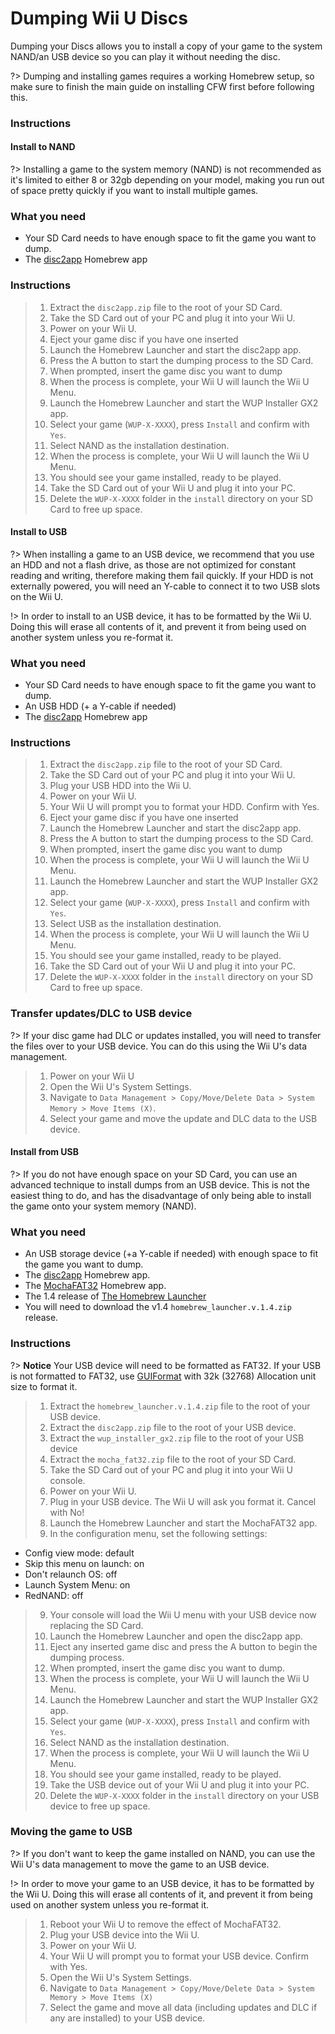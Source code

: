 # Dumping Wii U Discs

Dumping your Discs allows you to install a copy of your game to the system NAND/an USB device so you can play it without needing the disc.

?> Dumping and installing games requires a working Homebrew setup, so make sure to finish the main guide on installing CFW first before following this.

### Instructions

<!-- tabs:start -->

#### **Install to NAND**

?> Installing a game to the system memory (NAND) is not recommended as it's limited to either 8 or 32gb depending on your model, making you run out of space pretty quickly if you want to install multiple games.  

### What you need
- Your SD Card needs to have enough space to fit the game you want to dump.
- The [disc2app](http://www.wiiubru.com/appstore/zips/disc2app.zip) Homebrew app

### Instructions

> 1. Extract the `disc2app.zip` file to the root of your SD Card.
> 2. Take the SD Card out of your PC and plug it into your Wii U.
> 3. Power on your Wii U.
> 4. Eject your game disc if you have one inserted
> 5. Launch the Homebrew Launcher and start the disc2app app.
> 6. Press the A button to start the dumping process to the SD Card.
> 7. When prompted, insert the game disc you want to dump
> 8. When the process is complete, your Wii U will launch the Wii U Menu.
> 9. Launch the Homebrew Launcher and start the WUP Installer GX2 app.
> 10. Select your game (`WUP-X-XXXX`), press `Install` and confirm with `Yes`.
> 11. Select NAND as the installation destination.
> 12. When the process is complete, your Wii U will launch the Wii U Menu.
> 13. You should see your game installed, ready to be played.
> 13. Take the SD Card out of your Wii U and plug it into your PC.
> 14. Delete the `WUP-X-XXXX` folder in the `install` directory on your SD Card to free up space.

#### **Install to USB**

?> When installing a game to an USB device, we recommend that you use an HDD and not a flash drive, as those are not optimized for constant reading and writing, therefore making them fail quickly. If your HDD is not externally powered, you will need an Y-cable to connect it to two USB slots on the Wii U.

!> In order to install to an USB device, it has to be formatted by the Wii U. Doing this will erase all contents of it, and prevent it from being used on another system unless you re-format it.

### What you need
- Your SD Card needs to have enough space to fit the game you want to dump.
- An USB HDD (+ a Y-cable if needed)
- The [disc2app](http://www.wiiubru.com/appstore/zips/disc2app.zip) Homebrew app

### Instructions

> 1. Extract the `disc2app.zip` file to the root of your SD Card.
> 2. Take the SD Card out of your PC and plug it into your Wii U.
> 3. Plug your USB HDD into the Wii U.
> 3. Power on your Wii U.
> 5. Your Wii U will prompt you to format your HDD. Confirm with Yes.
> 6. Eject your game disc if you have one inserted
> 7. Launch the Homebrew Launcher and start the disc2app app.
> 8. Press the A button to start the dumping process to the SD Card.
> 9. When prompted, insert the game disc you want to dump
> 10. When the process is complete, your Wii U will launch the Wii U Menu.
> 11. Launch the Homebrew Launcher and start the WUP Installer GX2 app.
> 12. Select your game (`WUP-X-XXXX`), press `Install` and confirm with `Yes`.
> 13. Select USB as the installation destination.
> 14. When the process is complete, your Wii U will launch the Wii U Menu.
> 15. You should see your game installed, ready to be played.
> 16. Take the SD Card out of your Wii U and plug it into your PC.
> 17. Delete the `WUP-X-XXXX` folder in the `install` directory on your SD Card to free up space.

### Transfer updates/DLC to USB device

?> If your disc game had DLC or updates installed, you will need to transfer the files over to your USB device. You can do this using the Wii U's data management.

> 1. Power on your Wii U
> 2. Open the Wii U's System Settings.
> 3. Navigate to `Data Management > Copy/Move/Delete Data > System Memory > Move Items (X)`.
> 4. Select your game and move the update and DLC data to the USB device.

#### **Install from USB**

?> If you do not have enough space on your SD Card, you can use an advanced technique to install dumps from an USB device. This is not the easiest thing to do, and has the disadvantage of only being able to install the game onto your system memory (NAND).

### What you need
 - An USB storage device (+a Y-cable if needed) with enough space to fit the game you want to dump.
 - The [disc2app](http://www.wiiubru.com/appstore/zips/disc2app.zip) Homebrew app.
 - The [MochaFAT32](https://www.wiiubru.com/appstore/zips/mocha_fat32.zip) Homebrew app.
 - The  1.4 release of [The Homebrew Launcher](https://github.com/dimok789/homebrew_launcher/releases/tag/1.4)
  - You will need to download the v1.4 `homebrew_launcher.v.1.4.zip` release.

### Instructions

?> **Notice**
    Your USB device will need to be formatted as FAT32. If your USB is not formatted to FAT32, use [GUIFormat](http://www.ridgecrop.demon.co.uk/index.htm?guiformat.htm) with 32k (32768) Allocation unit size to format it.

> 1. Extract the `homebrew_launcher.v.1.4.zip` file to the root of your USB device.
> 2. Extract the `disc2app.zip` file to the root of your USB device.
> 3. Extract the `wup_installer_gx2.zip` file to the root of your USB device
> 4. Extract the `mocha_fat32.zip` file to the root of your SD Card.
> 4. Take the SD Card out of your PC and plug it into your Wii U console.
> 5. Power on your Wii U.
> 6. Plug in your USB device. The Wii U will ask you format it. Cancel with No!
> 7. Launch the Homebrew Launcher and start the MochaFAT32 app.
> 8. In the configuration menu, set the following settings:
  - Config view mode: default
  - Skip this menu on launch: on
  - Don't relaunch OS: off
  - Launch System Menu: on
  - RedNAND: off
> 9. Your console will load the Wii U menu with your USB device now replacing the SD Card.
> 10. Launch the Homebrew Launcher and open the disc2app app.
> 11. Eject any inserted game disc and press the A button to begin the dumping process.
> 12. When prompted, insert the game disc you want to dump.
> 13. When the process is complete, your Wii U will launch the Wii U Menu.
> 14. Launch the Homebrew Launcher and start the WUP Installer GX2 app.
> 15. Select your game (`WUP-X-XXXX`), press `Install` and confirm with `Yes`.
> 16. Select NAND as the installation destination.
> 17. When the process is complete, your Wii U will launch the Wii U Menu.
> 18. You should see your game installed, ready to be played.
> 19. Take the USB device out of your Wii U and plug it into your PC.
> 20. Delete the `WUP-X-XXXX` folder in the `install` directory on your USB device to free up space.

### Moving the game to USB

?> If you don't want to keep the game installed on NAND, you can use the Wii U's data management to move the game to an USB device.

!> In order to move your game to an USB device, it has to be formatted by the Wii U. Doing this will erase all contents of it, and prevent it from being used on another system unless you re-format it.

> 1. Reboot your Wii U to remove the effect of MochaFAT32.
> 2. Plug your USB device into the Wii U.
> 3. Power on your Wii U.
> 4. Your Wii U will prompt you to format your USB device. Confirm with Yes.
> 5. Open the Wii U's System Settings.
> 6. Navigate to `Data Management > Copy/Move/Delete Data > System Memory > Move Items (X)`
> 7. Select the game and move all data (including updates and DLC if any are installed) to your USB device.

<!-- tabs:end -->
